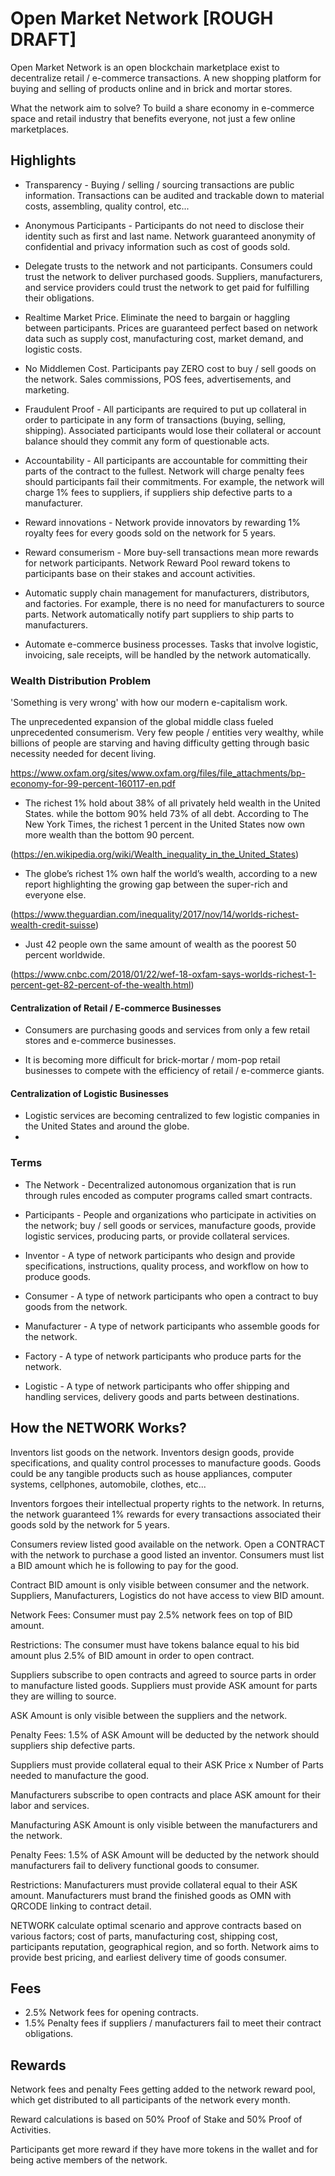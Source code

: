 # Open Market Network [ROUGH DRAFT]

Open Market Network is an open blockchain marketplace exist to decentralize retail / e-commerce transactions.  A new shopping platform for buying and selling of products online and in brick and mortar stores.

What the network aim to solve?  To build a share economy in e-commerce space and retail industry that benefits everyone, not just a few online marketplaces.

## Highlights ##

* Transparency - Buying / selling / sourcing transactions are public information. Transactions can be audited and trackable down to material costs, assembling, quality control, etc...

* Anonymous Participants - Participants do not need to disclose their identity such as first and last name. Network guaranteed anonymity of confidential and privacy information such as cost of goods sold.

* Delegate trusts to the network and not participants.  Consumers could trust the network to deliver purchased goods. Suppliers, manufacturers, and service providers could trust the network to get paid for fulfilling their obligations.

* Realtime Market Price.  Eliminate the need to bargain or haggling between participants. Prices are guaranteed perfect based on network data such as supply cost, manufacturing cost, market demand, and logistic costs.

* No Middlemen Cost.  Participants pay ZERO cost to buy / sell goods on the network. Sales commissions, POS fees, advertisements, and marketing.

* Fraudulent Proof - All participants are required to put up collateral in order to participate in any form of transactions (buying, selling, shipping). Associated participants would lose their collateral or account balance should they commit any form of questionable acts.

* Accountability - All participants are accountable for committing their parts of the contract to the fullest.  Network will charge penalty fees should participants fail their commitments.  For example, the network will charge 1% fees to suppliers, if suppliers ship defective parts to a manufacturer.

* Reward innovations - Network provide innovators by rewarding 1% royalty fees for every goods sold on the network for 5 years.

* Reward consumerism -  More buy-sell transactions mean more rewards for network participants. Network Reward Pool reward tokens to participants base on their stakes and account activities.

* Automatic supply chain management for manufacturers, distributors, and factories.  For example, there is no need for manufacturers to source parts. Network automatically notify part suppliers to ship parts to manufacturers.

* Automate e-commerce business processes. Tasks that involve logistic, invoicing, sale receipts, will be handled by the network automatically.

### Wealth Distribution Problem  ###

'Something is very wrong' with how our modern e-capitalism work.

The unprecedented expansion of the global middle class fueled unprecedented consumerism.  Very few people / entities very wealthy, while billions of people are starving and having difficulty getting through basic necessity needed for decent living.

https://www.oxfam.org/sites/www.oxfam.org/files/file_attachments/bp-economy-for-99-percent-160117-en.pdf


* The richest 1% hold about 38% of all privately held wealth in the United States. while the bottom 90% held 73% of all debt. According to The New York Times, the richest 1 percent in the United States now own more wealth than the bottom 90 percent.

(https://en.wikipedia.org/wiki/Wealth_inequality_in_the_United_States)

* The globe’s richest 1% own half the world’s wealth, according to a new report highlighting the growing gap between the super-rich and everyone else.

(https://www.theguardian.com/inequality/2017/nov/14/worlds-richest-wealth-credit-suisse)

* Just 42 people own the same amount of wealth as the poorest 50 percent worldwide.

(https://www.cnbc.com/2018/01/22/wef-18-oxfam-says-worlds-richest-1-percent-get-82-percent-of-the-wealth.html)

#### Centralization of Retail / E-commerce Businesses

* Consumers are purchasing goods and services from only a few retail stores and e-commerce businesses.

* It is becoming more difficult for brick-mortar  / mom-pop retail businesses to compete with the efficiency of retail / e-commerce giants.


#### Centralization of Logistic Businesses

* Logistic services are becoming centralized to few logistic companies in the United States and around the globe.
*
### Terms

* The Network - Decentralized autonomous organization that is run through rules encoded as computer programs called smart contracts.

* Participants - People and organizations who participate in activities on the network; buy / sell goods or services, manufacture goods, provide logistic services, producing parts, or provide collateral services.

* Inventor - A type of network participants who design and provide specifications, instructions, quality process, and workflow on how to produce goods.

* Consumer - A type of network participants who open a contract to buy goods from the network.

* Manufacturer - A type of network participants who assemble goods for the network.

* Factory - A type of network participants who produce parts for the network.

* Logistic - A type of network participants who offer shipping and handling services, delivery goods and parts between destinations.

## How the NETWORK Works? ##

Inventors list goods on the network. Inventors design goods, provide specifications, and quality control processes to manufacture goods.  Goods could be any tangible products such as house appliances, computer systems, cellphones, automobile, clothes, etc...

Inventors forgoes their intellectual property rights to the network.  In returns, the network guaranteed 1% rewards for every transactions associated their goods sold by the network for 5 years.

Consumers review listed good available on the network.  Open a CONTRACT with the network to purchase a good listed an inventor.  Consumers must list a BID amount which he is following to pay for the good.

Contract BID amount is only visible between consumer and the network.
Suppliers, Manufacturers, Logistics do not have access to view BID amount.

Network Fees:  Consumer must pay 2.5% network fees on top of BID amount.

Restrictions:  The consumer must have tokens balance equal to his bid amount plus 2.5% of BID amount in order to open contract.

Suppliers subscribe to open contracts and agreed to source parts in order to manufacture listed goods. Suppliers must provide ASK amount for parts they are willing to source.

ASK Amount is only visible between the suppliers and the network.

Penalty Fees: 1.5% of ASK Amount will be deducted by the network should suppliers ship defective parts.

Suppliers must provide collateral equal to their ASK Price x Number of Parts needed to manufacture the good.

Manufacturers subscribe to open contracts and place ASK amount for their labor and services.

Manufacturing ASK Amount is only visible between the manufacturers and the network.

Penalty Fees: 1.5% of ASK Amount will be deducted by the network should manufacturers fail to delivery functional goods to consumer.

Restrictions: Manufacturers must provide collateral equal to their ASK amount. Manufacturers must brand the finished goods as OMN with QRCODE linking to contract detail.

NETWORK calculate optimal scenario and approve contracts based on various factors; cost of parts, manufacturing cost, shipping cost, participants reputation, geographical region, and so forth.  Network aims to provide best pricing, and earliest delivery time of goods consumer.

## Fees ##

* 2.5% Network fees for opening contracts.
* 1.5% Penalty fees if suppliers / manufacturers fail to meet their contract obligations.

## Rewards ##

Network fees and penalty Fees getting added to the network reward pool, which get distributed to all participants of the network every month.

Reward calculations is based on 50% Proof of Stake and 50% Proof of Activities.

Participants get more reward if they have more tokens in the wallet and for being active members of the network.

